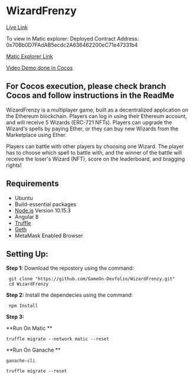 # WizardFrenzy

[Live Link](https://fishingfrenzy-rinkeby.netlify.com/)

To view in Matic explorer:
Deployed Contract Address: 0x70Bb0D7FAdAB5ecdc2A636462200eC71e47331b4

[Matic Explorer Link](https://explorer.testnet2.matic.network/address/0xf9a7f76cb9caecbc529b6a9188274a2e50034db5/transactions)


[Video Demo done in Cocos](https://www.youtube.com/watch?v=0XZVOUNbmOU)

## For Cocos execution, please check branch Cocos and follow instructions in the ReadMe


WizardFrenzy is a multiplayer game, built as a decentralized application on the Ethereum blockchain.
Players can log in using their Ethereum account, and will receive 5 Wizards (ERC-721 NFTs). Players can upgrade the Wizard's spells by paying Ether, or they can buy new Wizards from the Marketplace using Ether.

Players can battle with other players by choosing one Wizard. The player has to choose which spell to battle with, and the winner of the battle will receive the loser's Wizard (NFT), score on the leaderboard, and bragging rights!

## Requirements

- Ubuntu
- Build-essential packages
- [Node.js](https://nodejs.org/) Version 10.15.3
- Angular 8
- [Truffle](https://www.trufflesuite.com/docs/truffle/overview)
- [Geth](https://www.trufflesuite.com/docs/truffle/overview)
- MetaMask Enabled Browser

## Setting Up:

**Step 1:** Download the repostory using the command:

```
 git clone "https://github.com/GameOn-Devfolio/WizardFrenzy.git"
 cd WizardFrenzy
```

**Step 2:** Install the dependecies using the command:

```
 npm Install
```
**Step 3:** 

**Run On Matic **
```
truffle migrate --network matic --reset

```
**Run On Ganache **
```
ganache-cli

truffle migrate --reset
```
